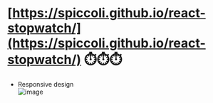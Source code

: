 # [https://spiccoli.github.io/react-stopwatch/](https://spiccoli.github.io/react-stopwatch/) ⏱️⏱️⏱️
- Responsive design<br>
![image](https://github.com/user-attachments/assets/3ec9f91f-1ab2-48eb-9331-1365ae7d0584)
